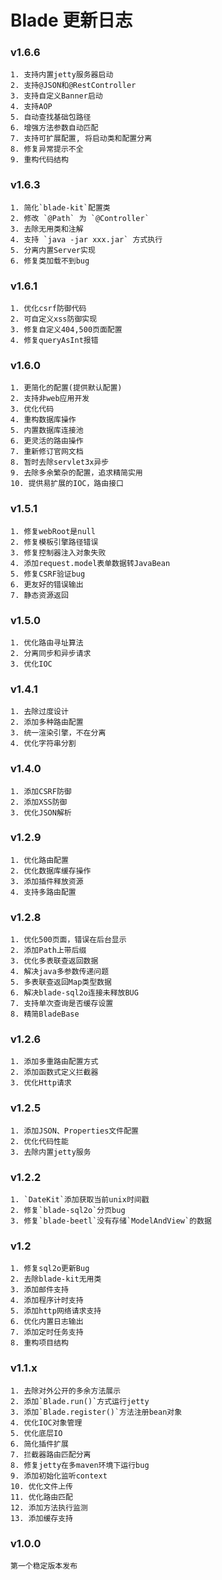 # Blade 更新日志

### v1.6.6
    1. 支持内置jetty服务器启动
    2. 支持@JSON和@RestController
    3. 支持自定义Banner启动
    4. 支持AOP
    5. 自动查找基础包路径
    6. 增强方法参数自动匹配
    7. 支持可扩展配置, 将启动类和配置分离
    8. 修复异常提示不全
    9. 重构代码结构

### v1.6.3
	1. 简化`blade-kit`配置类
	2. 修改 `@Path` 为 `@Controller`
	3. 去除无用类和注解
	4. 支持 `java -jar xxx.jar` 方式执行
	5. 分离内置Server实现
	6. 修复类加载不到bug

### v1.6.1
	1. 优化csrf防御代码
	2. 可自定义xss防御实现
	3. 修复自定义404,500页面配置
	4. 修复queryAsInt报错
	
### v1.6.0
	1. 更简化的配置(提供默认配置)
	2. 支持非web应用开发
	3. 优化代码
	4. 重构数据库操作
	5. 内置数据库连接池
	6. 更灵活的路由操作
	7. 重新修订官网文档
	8. 暂时去除servlet3x异步
	9. 去除多余繁杂的配置，追求精简实用
	10. 提供易扩展的IOC，路由接口
	
### v1.5.1
	1. 修复webRoot是null
	2. 修复模板引擎路径错误
	3. 修复控制器注入对象失败
	4. 添加request.model表单数据转JavaBean
	5. 修复CSRF验证bug
	6. 更友好的错误输出
	7. 静态资源返回

### v1.5.0
	1. 优化路由寻址算法
	2. 分离同步和异步请求
	3. 优化IOC

### v1.4.1
	1. 去除过度设计
	2. 添加多种路由配置
	3. 统一渲染引擎，不在分离
	4. 优化字符串分割

### v1.4.0
	1. 添加CSRF防御
	2. 添加XSS防御
	3. 优化JSON解析

### v1.2.9
	1. 优化路由配置
	2. 优化数据库缓存操作
	3. 添加插件释放资源
	4. 支持多路由配置
	
### v1.2.8
	1. 优化500页面，错误在后台显示
	2. 添加Path上带后缀
	3. 优化多表联查返回数据
	4. 解决java多参数传递问题
	5. 多表联查返回Map类型数据
	6. 解决blade-sql2o连接未释放BUG
	7. 支持单次查询是否缓存设置
	8. 精简BladeBase
	
### v1.2.6
	1. 添加多重路由配置方式
	2. 添加函数式定义拦截器
	3. 优化Http请求

### v1.2.5
	1. 添加JSON、Properties文件配置
	2. 优化代码性能
	3. 去除内置jetty服务
	
### v1.2.2
	1. `DateKit`添加获取当前unix时间戳
	2. 修复`blade-sql2o`分页bug
	3. 修复`blade-beetl`没有存储`ModelAndView`的数据
	
### v1.2
	1. 修复sql2o更新Bug
	2. 去除blade-kit无用类
	3. 添加邮件支持
	4. 添加程序计时支持
	5. 添加http网络请求支持
	6. 优化内置日志输出
	7. 添加定时任务支持
	8. 重构项目结构
		
### v1.1.x
	1. 去除对外公开的多余方法展示
	2. 添加`Blade.run()`方式运行jetty
	3. 添加`Blade.register()`方法注册bean对象
	4. 优化IOC对象管理
	5. 优化底层IO
	6. 简化插件扩展
	7. 拦截器路由匹配分离
	8. 修复jetty在多maven环境下运行bug 
	9. 添加初始化监听context
	10. 优化文件上传
	11. 优化路由匹配
	12. 添加方法执行监测
	13. 添加缓存支持

### v1.0.0
	第一个稳定版本发布
